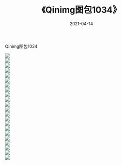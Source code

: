 ﻿---
layout: post
title:  《Qinimg图包1034》
date:   2021-04-14
img: http://imgx.orgx.ga/Qinimg图包/Qinimg图包1034/000.jpg
categories: [美女, 清纯, 唯美]
---

Qinimg图包1034

 ![](http://imgx.orgx.ga/Qinimg图包/Qinimg图包1034/001.jpg) <br>![](http://imgx.orgx.ga/Qinimg图包/Qinimg图包1034/002.jpg) <br>![](http://imgx.orgx.ga/Qinimg图包/Qinimg图包1034/003.jpg) <br>![](http://imgx.orgx.ga/Qinimg图包/Qinimg图包1034/004.jpg) <br>![](http://imgx.orgx.ga/Qinimg图包/Qinimg图包1034/005.jpg) <br>![](http://imgx.orgx.ga/Qinimg图包/Qinimg图包1034/006.jpg) <br>![](http://imgx.orgx.ga/Qinimg图包/Qinimg图包1034/007.jpg) <br>![](http://imgx.orgx.ga/Qinimg图包/Qinimg图包1034/008.jpg) <br>![](http://imgx.orgx.ga/Qinimg图包/Qinimg图包1034/009.jpg) <br>![](http://imgx.orgx.ga/Qinimg图包/Qinimg图包1034/010.jpg) <br>![](http://imgx.orgx.ga/Qinimg图包/Qinimg图包1034/011.jpg) <br>![](http://imgx.orgx.ga/Qinimg图包/Qinimg图包1034/012.jpg) <br>![](http://imgx.orgx.ga/Qinimg图包/Qinimg图包1034/013.jpg) <br>![](http://imgx.orgx.ga/Qinimg图包/Qinimg图包1034/014.jpg) <br>![](http://imgx.orgx.ga/Qinimg图包/Qinimg图包1034/015.jpg) <br>![](http://imgx.orgx.ga/Qinimg图包/Qinimg图包1034/016.jpg) <br>![](http://imgx.orgx.ga/Qinimg图包/Qinimg图包1034/017.jpg) <br>![](http://imgx.orgx.ga/Qinimg图包/Qinimg图包1034/018.jpg) <br>![](http://imgx.orgx.ga/Qinimg图包/Qinimg图包1034/019.jpg) <br>![](http://imgx.orgx.ga/Qinimg图包/Qinimg图包1034/020.jpg) <br>![](http://imgx.orgx.ga/Qinimg图包/Qinimg图包1034/021.jpg) <br>![](http://imgx.orgx.ga/Qinimg图包/Qinimg图包1034/022.jpg) <br>
